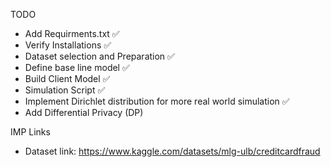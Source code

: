 TODO
- Add Requirments.txt ✅
- Verify Installations ✅
- Dataset selection and Preparation ✅
- Define base line model ✅
- Build Client Model ✅
- Simulation Script ✅
- Implement Dirichlet distribution for more real world simulation ✅
- Add Differential Privacy (DP)


IMP Links
- Dataset link: https://www.kaggle.com/datasets/mlg-ulb/creditcardfraud